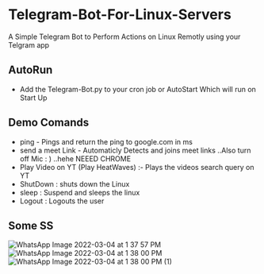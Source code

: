 # Telegram-Bot-For-Linux-Servers
A Simple Telegram Bot to Perform Actions on Linux Remotly using your Telgram app

## AutoRun
- Add the Telegram-Bot.py to your cron job or AutoStart Which will run on Start Up
## Demo Comands 
- ping - Pings and return the ping to google.com in ms
- send a meet Link - Automaticly Detects and joins meet links ..Also turn off Mic : ) ..hehe NEEED CHROME 
- Play Video on YT (Play HeatWaves) :- Plays the videos search query on YT
- ShutDown : shuts down the Linux
- sleep : Suspend and sleeps the linux
- Logout : Logouts the user

## Some SS
![WhatsApp Image 2022-03-04 at 1 37 57 PM](https://user-images.githubusercontent.com/45972990/156724320-c90c6f9a-b354-48e4-94df-7482160ddca9.jpeg)
![WhatsApp Image 2022-03-04 at 1 38 00 PM](https://user-images.githubusercontent.com/45972990/156724332-50b60dac-063c-4716-a0a3-4df90c38d551.jpeg)
![WhatsApp Image 2022-03-04 at 1 38 00 PM (1)](https://user-images.githubusercontent.com/45972990/156724342-92603401-0f5a-4be5-85e9-dba33f53ccbc.jpeg)


